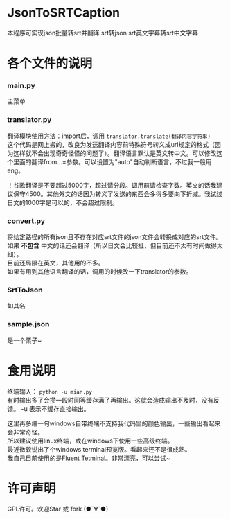 # JsonToSRTCaption
本程序可实现json批量转srt并翻译
srt转json
srt英文字幕转srt中文字幕

各个文件的说明
=============
### main.py
主菜单

### translator.py
翻译模块使用方法：import后，调用 `translator.translate(翻译内容字符串)`  
这个代码是网上搬的，改良为发送翻译内容前特殊符号转义成url规定的格式（因为这样就不会出现奇奇怪怪的问题了）。翻译语言默认是英文转中文。可以修改这个里面的翻译from...=参数。可以设置为"auto"自动判断语言，不过我一般用eng。

！谷歌翻译是不要超过5000字，超过请分段。调用前请检查字数。英文的话我建议保守4500。其他外文的话因为转义了发送的东西会多得多要向下折减。我试过日文的1000字是可以的，不会超过限制。  

### convert.py    
将给定路径的所有json且不存在对应srt文件的json文件会转换成对应的srt文件。  
如果 **不包含** 中文的话还会翻译（所以日文会比较扯，但目前还不太有时间做得太细）。  
目前还局限在英文，其他用的不多。  
如果有用到其他语言翻译的话，调用的时候改一下translator的参数。  

### SrtToJson
如其名

### sample.json 
是一个栗子~

食用说明
========
终端输入： `python -u mian.py`  
有时输出多了会攒一段时间等缓存满了再输出。这就会造成输出不及时，没有反馈。
-u 表示不缓存直接输出。

这里再多缩一句windows自带终端不支持我代码里的颜色输出，一些输出看起来会非常奇怪。  
所以建议使用linux终端，或在windows下使用一些高级终端。  
最近微软说出了个windows terminal预览版。看起来还不是很成熟。  
我自己目前使用的是[Fluent Tetminal](https://github.com/felixse/FluentTerminal)。非常漂亮，可以尝试~

许可声明
========
GPL许可。欢迎Star 或 fork (●ˇ∀ˇ●)